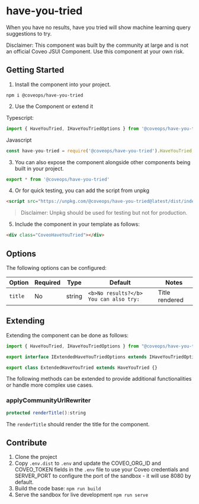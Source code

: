 # have-you-tried

When you have no results, have you tried will show machine learning query suggestions to try.

Disclaimer: This component was built by the community at large and is not an official Coveo JSUI Component. Use this component at your own risk.

## Getting Started

1. Install the component into your project.

```
npm i @coveops/have-you-tried
```

2. Use the Component or extend it

Typescript:

```javascript
import { HaveYouTried, IHaveYouTriedOptions } from '@coveops/have-you-tried';
```

Javascript

```javascript
const have-you-tried = require('@coveops/have-you-tried').HaveYouTried;
```

3. You can also expose the component alongside other components being built in your project.

```javascript
export * from '@coveops/have-you-tried'
```

4. Or for quick testing, you can add the script from unpkg

```html
<script src="https://unpkg.com/@coveops/have-you-tried@latest/dist/index.min.js"></script>
```

> Disclaimer: Unpkg should be used for testing but not for production.

5. Include the component in your template as follows:



```html
<div class="CoveoHaveYouTried"></div>
```


## Options

The following options can be configured:

| Option | Required | Type | Default | Notes |
| --- | --- | --- | --- | --- |
| `title` | No | string | `<b>No results?</b> You can also try:` | Title rendered |



## Extending

Extending the component can be done as follows:

```javascript
import { HaveYouTried, IHaveYouTriedOptions } from "@coveops/have-you-tried";

export interface IExtendedHaveYouTriedOptions extends IHaveYouTriedOptions {}

export class ExtendedHaveYouTried extends HaveYouTried {}
```


The following methods can be extended to provide additional functionalities or handle more complex use cases.

### applyCommunityUrlRewriter

```javascript
protected renderTitle():string
```

The `renderTitle` should render the title for the component.


## Contribute

1. Clone the project
2. Copy `.env.dist` to `.env` and update the COVEO_ORG_ID and COVEO_TOKEN fields in the `.env` file to use your Coveo credentials and SERVER_PORT to configure the port of the sandbox - it will use 8080 by default.
3. Build the code base: `npm run build`
4. Serve the sandbox for live development `npm run serve`
